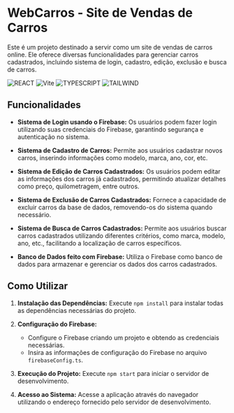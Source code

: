 # WebCarros - Site de Vendas de Carros

Este é um projeto destinado a servir como um site de vendas de carros online. Ele oferece diversas funcionalidades para gerenciar carros cadastrados, incluindo sistema de login, cadastro, edição, exclusão e busca de carros.

![REACT](https://img.shields.io/badge/React-20232A?style=for-the-badge&logo=react&logoColor=61DAFB)
![Vite](https://img.shields.io/badge/vite-%23646CFF.svg?style=for-the-badge&logo=vite&logoColor=white)
![TYPESCRIPT](https://img.shields.io/badge/TypeScript-007ACC?style=for-the-badge&logo=typescript&logoColor=white)
![TAILWIND](https://img.shields.io/badge/Tailwind_CSS-38B2AC?style=for-the-badge&logo=tailwind-css&logoColor=white)



## Funcionalidades

- **Sistema de Login usando o Firebase:** Os usuários podem fazer login utilizando suas credenciais do Firebase, garantindo segurança e autenticação no sistema.

- **Sistema de Cadastro de Carros:** Permite aos usuários cadastrar novos carros, inserindo informações como modelo, marca, ano, cor, etc.

- **Sistema de Edição de Carros Cadastrados:** Os usuários podem editar as informações dos carros já cadastrados, permitindo atualizar detalhes como preço, quilometragem, entre outros.

- **Sistema de Exclusão de Carros Cadastrados:** Fornece a capacidade de excluir carros da base de dados, removendo-os do sistema quando necessário.

- **Sistema de Busca de Carros Cadastrados:** Permite aos usuários buscar carros cadastrados utilizando diferentes critérios, como marca, modelo, ano, etc., facilitando a localização de carros específicos.

- **Banco de Dados feito com Firebase:** Utiliza o Firebase como banco de dados para armazenar e gerenciar os dados dos carros cadastrados.

## Como Utilizar

1. **Instalação das Dependências:**
    Execute `npm install` para instalar todas as dependências necessárias do projeto.

2. **Configuração do Firebase:**
    - Configure o Firebase criando um projeto e obtendo as credenciais necessárias.
    - Insira as informações de configuração do Firebase no arquivo `firebaseConfig.ts`.

3. **Execução do Projeto:**
    Execute `npm start` para iniciar o servidor de desenvolvimento.

4. **Acesso ao Sistema:**
    Acesse a aplicação através do navegador utilizando o endereço fornecido pelo servidor de desenvolvimento.





